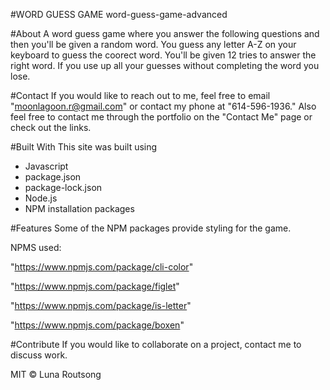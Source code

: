 #WORD GUESS GAME
word-guess-game-advanced

#About 
A word guess game where you answer the following questions and then you'll be given a random word. You guess any letter A-Z on your keyboard to guess the coorect word. You'll be given 12 tries to answer the right word. If you use up all your guesses without completing the word you lose.

#Contact
If you would like to reach out to me, feel free to email "moonlagoon.r@gmail.com" or contact my phone at "614-596-1936."
Also feel free to contact me through the portfolio on the "Contact Me" page or check out the links.

#Built With
This site was built using
- Javascript
- package.json
- package-lock.json
- Node.js
- NPM installation packages

#Features
Some of the NPM packages provide styling for the game.

NPMS used:

"https://www.npmjs.com/package/cli-color"

"https://www.npmjs.com/package/figlet"

"https://www.npmjs.com/package/is-letter"

"https://www.npmjs.com/package/boxen"

#Contribute
If you would like to collaborate on a project, contact me to discuss work.

MIT © Luna Routsong

